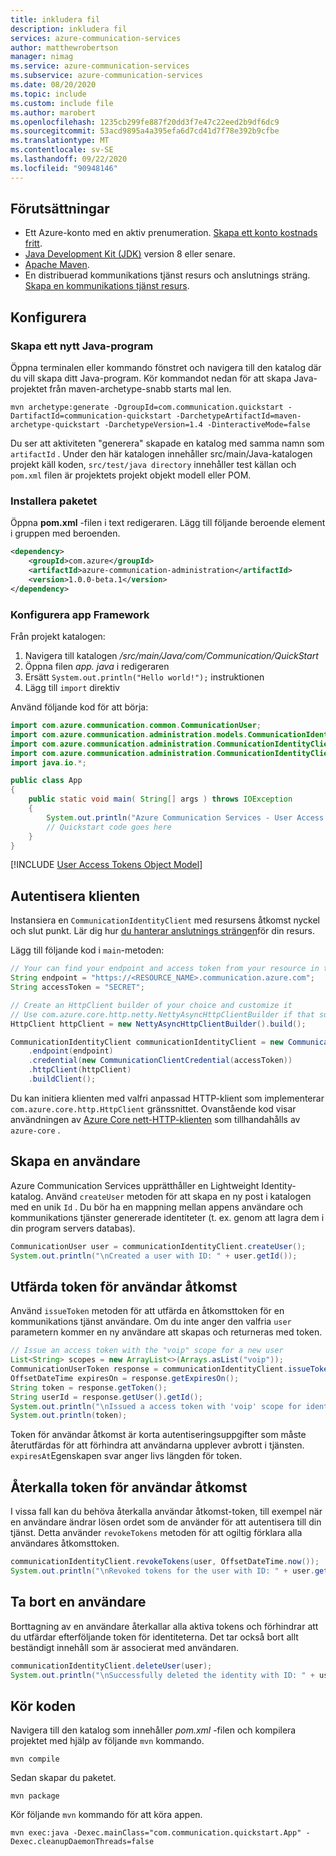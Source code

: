 ```yaml
---
title: inkludera fil
description: inkludera fil
services: azure-communication-services
author: matthewrobertson
manager: nimag
ms.service: azure-communication-services
ms.subservice: azure-communication-services
ms.date: 08/20/2020
ms.topic: include
ms.custom: include file
ms.author: marobert
ms.openlocfilehash: 1235cb299fe887f20dd3f7e47c22eed2b9df6dc9
ms.sourcegitcommit: 53acd9895a4a395efa6d7cd41d7f78e392b9cfbe
ms.translationtype: MT
ms.contentlocale: sv-SE
ms.lasthandoff: 09/22/2020
ms.locfileid: "90948146"
---
```

## <a name="prerequisites"></a>Förutsättningar

- Ett Azure-konto med en aktiv prenumeration. [Skapa ett konto kostnads fritt](https://azure.microsoft.com/free/?WT.mc_id=A261C142F).
- [Java Development Kit (JDK)](https://docs.microsoft.com/java/azure/jdk/?view=azure-java-stable&preserve-view=true) version 8 eller senare.
- [Apache Maven](https://maven.apache.org/download.cgi).
- En distribuerad kommunikations tjänst resurs och anslutnings sträng. [Skapa en kommunikations tjänst resurs](../create-communication-resource.md).

## <a name="setting-up"></a>Konfigurera

### <a name="create-a-new-java-application"></a>Skapa ett nytt Java-program

Öppna terminalen eller kommando fönstret och navigera till den katalog där du vill skapa ditt Java-program. Kör kommandot nedan för att skapa Java-projektet från maven-archetype-snabb starts mal len.

```console
mvn archetype:generate -DgroupId=com.communication.quickstart -DartifactId=communication-quickstart -DarchetypeArtifactId=maven-archetype-quickstart -DarchetypeVersion=1.4 -DinteractiveMode=false
```

Du ser att aktiviteten "generera" skapade en katalog med samma namn som `artifactId` . Under den här katalogen innehåller src/main/Java-katalogen projekt käll koden, `src/test/java directory` innehåller test källan och `pom.xml` filen är projektets projekt objekt modell eller POM.

### <a name="install-the-package"></a>Installera paketet

Öppna **pom.xml** -filen i text redigeraren. Lägg till följande beroende element i gruppen med beroenden.

```xml
<dependency>
    <groupId>com.azure</groupId>
    <artifactId>azure-communication-administration</artifactId>
    <version>1.0.0-beta.1</version> 
</dependency>
```

### <a name="set-up-the-app-framework"></a>Konfigurera app Framework

Från projekt katalogen:

1. Navigera till katalogen */src/main/Java/com/Communication/QuickStart*
1. Öppna filen *app. java* i redigeraren
1. Ersätt `System.out.println("Hello world!");` instruktionen
1. Lägg till `import` direktiv

Använd följande kod för att börja:

```java
import com.azure.communication.common.CommunicationUser;
import com.azure.communication.administration.models.CommunicationIdentityToken;
import com.azure.communication.administration.CommunicationIdentityClient;
import com.azure.communication.administration.CommunicationIdentityClientBuilder;
import java.io.*;

public class App
{
    public static void main( String[] args ) throws IOException
    {
        System.out.println("Azure Communication Services - User Access Tokens Quickstart");
        // Quickstart code goes here
    }
}
```

[!INCLUDE [User Access Tokens Object Model](user-access-tokens-object-model.md)]

## <a name="authenticate-the-client"></a>Autentisera klienten

Instansiera en `CommunicationIdentityClient` med resursens åtkomst nyckel och slut punkt. Lär dig hur [du hanterar anslutnings strängen](../create-communication-resource.md#store-your-connection-string)för din resurs.

Lägg till följande kod i `main`-metoden:

```java
// Your can find your endpoint and access token from your resource in the Azure Portal
String endpoint = "https://<RESOURCE_NAME>.communication.azure.com";
String accessToken = "SECRET";

// Create an HttpClient builder of your choice and customize it
// Use com.azure.core.http.netty.NettyAsyncHttpClientBuilder if that suits your needs
HttpClient httpClient = new NettyAsyncHttpClientBuilder().build();

CommunicationIdentityClient communicationIdentityClient = new CommunicationIdentityClientBuilder()
    .endpoint(endpoint)
    .credential(new CommunicationClientCredential(accessToken))
    .httpClient(httpClient)
    .buildClient();
```

Du kan initiera klienten med valfri anpassad HTTP-klient som implementerar `com.azure.core.http.HttpClient` gränssnittet. Ovanstående kod visar användningen av [Azure Core nett-HTTP-klienten](https://docs.microsoft.com/java/api/overview/azure/core-http-netty-readme?view=azure-java-stable&preserve-view=true) som tillhandahålls av `azure-core` .

## <a name="create-a-user"></a>Skapa en användare

Azure Communication Services upprätthåller en Lightweight Identity-katalog. Använd `createUser` metoden för att skapa en ny post i katalogen med en unik `Id` . Du bör ha en mappning mellan appens användare och kommunikations tjänster genererade identiteter (t. ex. genom att lagra dem i din program servers databas).

```java
CommunicationUser user = communicationIdentityClient.createUser();
System.out.println("\nCreated a user with ID: " + user.getId());
```

## <a name="issue-user-access-tokens"></a>Utfärda token för användar åtkomst

Använd `issueToken` metoden för att utfärda en åtkomsttoken för en kommunikations tjänst användare. Om du inte anger den valfria `user` parametern kommer en ny användare att skapas och returneras med token.

```java
// Issue an access token with the "voip" scope for a new user
List<String> scopes = new ArrayList<>(Arrays.asList("voip"));
CommunicationUserToken response = communicationIdentityClient.issueToken(user, scopes);
OffsetDateTime expiresOn = response.getExpiresOn();
String token = response.getToken();
String userId = response.getUser().getId();
System.out.println("\nIssued a access token with 'voip' scope for identity with ID: " + userId + ": " + token);
System.out.println(token);
```

Token för användar åtkomst är korta autentiseringsuppgifter som måste återutfärdas för att förhindra att användarna upplever avbrott i tjänsten. `expiresAt`Egenskapen svar anger livs längden för token.

## <a name="revoke-user-access-tokens"></a>Återkalla token för användar åtkomst

I vissa fall kan du behöva återkalla användar åtkomst-token, till exempel när en användare ändrar lösen ordet som de använder för att autentisera till din tjänst. Detta använder `revokeTokens` metoden för att ogiltig förklara alla användares åtkomsttoken.

```java  
communicationIdentityClient.revokeTokens(user, OffsetDateTime.now());
System.out.println("\nRevoked tokens for the user with ID: " + user.getId());
```

## <a name="delete-a-user"></a>Ta bort en användare

Borttagning av en användare återkallar alla aktiva tokens och förhindrar att du utfärdar efterföljande token för identiteterna. Det tar också bort allt beständigt innehåll som är associerat med användaren.

```java
communicationIdentityClient.deleteUser(user);
System.out.println("\nSuccessfully deleted the identity with ID: " + user.getId());
```

## <a name="run-the-code"></a>Kör koden

Navigera till den katalog som innehåller *pom.xml* -filen och kompilera projektet med hjälp av följande `mvn` kommando.

```console
mvn compile
```

Sedan skapar du paketet.

```console
mvn package
```

Kör följande `mvn` kommando för att köra appen.

```console
mvn exec:java -Dexec.mainClass="com.communication.quickstart.App" -Dexec.cleanupDaemonThreads=false
```
